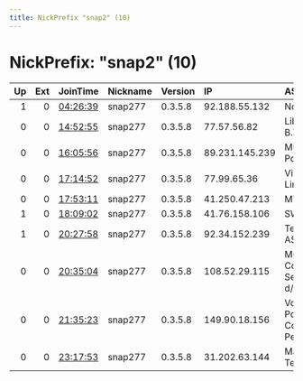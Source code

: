 ```yaml
---
title: NickPrefix "snap2" (10)
---
```


# NickPrefix: "snap2" (10)

|   Up |   Ext | JoinTime                                                                                            | Nickname   | Version   | IP             | AS                                       | CC   |   ORp |   Dirp | OS    | Contact         |   eFamMembers |
|-----:|------:|:----------------------------------------------------------------------------------------------------|:-----------|:----------|:---------------|:-----------------------------------------|:-----|------:|-------:|:------|:----------------|--------------:|
|    1 |     0 | [04:26:39](https://metrics.torproject.org/rs.html#details/CD2A702A45D40BF6EB637C6D4C121776747C5F5A) | snap277    | 0.3.5.8   | 92.188.55.132  | NordNet SA                               | fr   | 40075 |      0 | Linux | None            |             1 |
|    0 |     0 | [14:52:55](https://metrics.torproject.org/rs.html#details/86CCB96D4646536D4409969102A4D9B9D397DFD8) | snap277    | 0.3.5.8   | 77.57.56.82    | Liberty Global B.V.                      | ch   | 43415 |      0 | Linux | None            |             1 |
|    0 |     0 | [16:05:56](https://metrics.torproject.org/rs.html#details/B29F5197AC0F532A62B1A3DD2883A19C01974FDD) | snap277    | 0.3.5.8   | 89.231.145.239 | Multimedia Polska S.A.                   | pl   | 36029 |      0 | Linux | None            |             1 |
|    0 |     0 | [17:14:52](https://metrics.torproject.org/rs.html#details/4E3BC7ABA1ECE56A2C9A24774DCC12FFDDB436CF) | snap277    | 0.3.5.8   | 77.99.65.36    | Virgin Media Limited                     | gb   | 44533 |      0 | Linux | None            |             1 |
|    0 |     0 | [17:53:11](https://metrics.torproject.org/rs.html#details/9C7D57190A24A99E42965315B2A1630BE5D9346A) | snap277    | 0.3.5.8   | 41.250.47.213  | MT-MPLS                                  | ma   | 40921 |      0 | Linux | None            |             1 |
|    1 |     0 | [18:09:02](https://metrics.torproject.org/rs.html#details/45D59A9BFA3693808FE0F76220DED4CCE98FC0AF) | snap277    | 0.3.5.8   | 41.76.158.106  | SWIFTTALK                                | ng   | 35895 |      0 | Linux | None            |             1 |
|    1 |     0 | [20:27:58](https://metrics.torproject.org/rs.html#details/8EE4CFA11E9D75A428A524CE63A998E2B7985695) | snap277    | 0.3.5.8   | 92.34.152.239  | Telenor Norge AS                         | se   |  9001 |      0 | Linux | oskar e@live.se |             1 |
|    0 |     0 | [20:35:04](https://metrics.torproject.org/rs.html#details/7E0750AA89FCF2F09387CC005711FC71FBD93FD4) | snap277    | 0.3.5.8   | 108.52.29.115  | MCI Communications Services, Inc. d/b/a  | us   | 33633 |      0 | Linux | None            |             1 |
|    0 |     0 | [21:35:23](https://metrics.torproject.org/rs.html#details/0915C2E4F5948F39D4DD0EA5FDDD0D1D4259809D) | snap277    | 0.3.5.8   | 149.90.18.156  | Vodafone Portugal - Communicacoes Pessoa | pt   | 38767 |      0 | Linux | None            |             1 |
|    0 |     0 | [23:17:53](https://metrics.torproject.org/rs.html#details/8C465E06E5AC08F1F936DA73D5F32F9BC44CC39E) | snap277    | 0.3.5.8   | 31.202.63.144  | Maxnet Telecom, Ltd                      | ua   | 37295 |      0 | Linux | None            |             1 |
